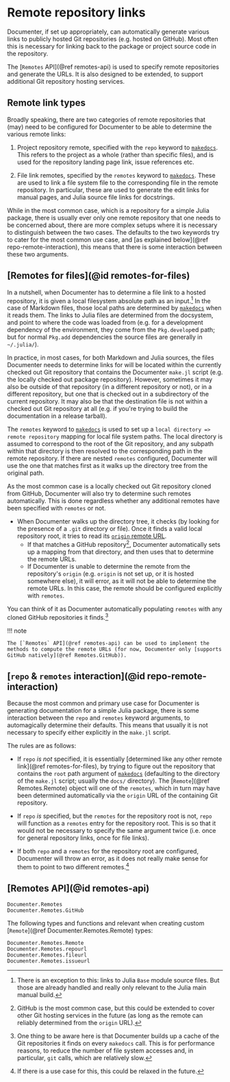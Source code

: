 # Remote repository links

Documenter, if set up appropriately, can automatically generate various links to publicly hosted Git repositories (e.g. hosted on GitHub).
Most often this is necessary for linking back to the package or project source code in the repository.

The [`Remotes` API](@ref remotes-api) is used to specify remote repositories and generate the URLs.
It is also designed to be extended, to support additional Git repository hosting services.

## Remote link types

Broadly speaking, there are two categories of remote repositories that (may) need to be configured for Documenter to be able to determine the various remote links:

1. Project repository remote, specified with the `repo` keyword to [`makedocs`](@ref).
   This refers to the project as a whole (rather than specific files), and is used for the repository landing page link, issue references etc.

2. File link remotes, specified by the `remotes` keyword to [`makedocs`](@ref).
   These are used to link a file system file to the corresponding file in the remote repository.
   In particular, these are used to generate the edit links for manual pages, and Julia source file links for docstrings.

While in the most common case, which is a repository for a simple Julia package, there is usually ever only one remote repository that one needs to be concerned about, there are more complex setups where it is necessary to distinguish between the two cases.
The defaults to the two keywords try to cater for the most common use case, and [as explained below](@ref repo-remote-interaction), this means that there is some interaction between these two arguments.

## [Remotes for files](@id remotes-for-files)

In a nutshell, when Documenter has to determine a file link to a hosted repository, it is given a local filesystem absolute path as an input.[^1]
In the case of Markdown files, those local paths are determined by [`makedocs`](@ref) when it reads them.
The links to Julia files are determined from the docsystem, and point to where the code was loaded from (e.g. for a development dependency of the environment, they come from the `Pkg.develop`ed path; but for normal `Pkg.add` dependencies the source files are generally in `~/.julia/`).

In practice, in most cases, for both Markdown and Julia sources, the files Documenter needs to determine links for will be located within the currently checked out Git repository that contains the Documenter `make.jl` script (e.g. the locally checked out package repository).
However, sometimes it may also be outside of that repository (in a different repository or not), or in a different repository, but one that is checked out in a subdirectory of the current repository.
It may also be that the destination file is not within a checked out Git repository at all (e.g. if you're trying to build the documentation in a release tarball).

The `remotes` keyword to [`makedocs`](@ref) is used to set up a `local directory => remote repository` mapping for local file system paths.
The local directory is assumed to correspond to the root of the Git repository, and any subpath within that directory is then resolved to the corresponding path in the remote repository.
If there are nested `remotes` configured, Documenter will use the one that matches first as it walks up the directory tree from the original path.

As the most common case is a locally checked out Git repository cloned from GitHub, Documenter will also try to determine such remotes automatically.
This is done regardless whether any additional remotes have been specified with `remotes` or not.

* When Documenter walks up the directory tree, it checks (by looking for the presence of a `.git` directory or file).
  Once it finds a valid local repository root, it tries to read its [`origin` remote URL](https://git-scm.com/book/en/v2/Git-Basics-Working-with-Remotes).
  - If that matches a GitHub repository[^2], Documenter automatically sets up a mapping from that directory, and then uses that to determine the remote URLs.
  - If Documenter is unable to determine the remote from the repository's `origin` (e.g. `origin` is not set up, or it is hosted somewhere else), it will error, as it will not be able to determine the remote URLs.
    In this case, the remote should be configured explicitly with `remotes`.

You can think of it as Documenter automatically populating `remotes` with any cloned GitHub repositories it finds.[^3]

!!! note

    The [`Remotes` API](@ref remotes-api) can be used to implement the methods to compute the remote URLs (for now, Documenter only [supports GitHub natively](@ref Remotes.GitHub)).

[^1]: There is an exception to this: links to Julia `Base` module source files.
      But those are already handled and really only relevant to the Julia main manual build.
[^2]: GitHub is the most common case, but this could be extended to cover other Git hosting services in the future (as long as the remote can reliably determined from the `origin` URL).
[^3]: One thing to be aware here is that Documenter builds up a cache of the Git repositories it finds on every `makedocs` call.
      This is for performance reasons, to reduce the number of file system accesses and, in particular, `git` calls, which are relatively slow.

## [`repo` & `remotes` interaction](@id repo-remote-interaction)

Because the most common and primary use case for Documenter is generating documentation for a simple Julia package, there is some interaction between the `repo` and `remotes` keyword arguments, to automagically determine their defaults.
This means that usually it is not necessary to specify either explicitly in the `make.jl` script.

The rules are as follows:

* If `repo` _is not_ specified, it is essentially [determined like any other remote link](@ref remotes-for-files), by trying to figure out the repository that contains the `root` path argument of [`makedocs`](@ref) (defaulting to the directory of the `make.jl` script; usually the `docs/` directory).
  The [`Remote`](@ref Remotes.Remote) object will one of the `remotes`, which in turn may have been determined automatically via the `origin` URL of the containing Git repository.

* If `repo` _is_ specified, but the `remotes` for the repository root is not, `repo` will function as a `remotes` entry for the repository root.
  This is so that it would not be necessary to specify the same argument twice (i.e. once for general repository links, once for file links).

* If both `repo` and a `remotes` for the repository root are configured, Documenter will throw an error, as it does not really make sense for them to point to two different remotes.[^4]

[^4]: If there is a use case for this, this could be relaxed in the future.

## [Remotes API](@id remotes-api)

```@docs
Documenter.Remotes
Documenter.Remotes.GitHub
```

The following types and functions and relevant when creating custom
[`Remote`](@ref Documenter.Remotes.Remote) types:

```@docs
Documenter.Remotes.Remote
Documenter.Remotes.repourl
Documenter.Remotes.fileurl
Documenter.Remotes.issueurl
```
